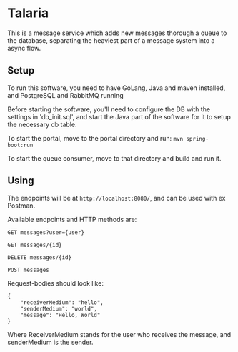 # Talaria

This is a message service which adds new messages thorough a queue to the database, separating the heaviest part of a message system into a async flow. 

## Setup

To run this software, you need to have GoLang, Java and maven installed, and PostgreSQL and RabbitMQ running

Before starting the software, you'll need to configure the DB with the settings in 'db_init.sql', and start the Java part of the software for it to setup the necessary db table.

To start the portal, move to the portal directory and run:
`mvn spring-boot:run`

To start the queue consumer, move to that directory and build and run it.

## Using

The endpoints will be at `http://localhost:8080/`, and can be used with ex Postman. 

Available endpoints and HTTP methods are: 

`GET messages?user={user}`

`GET messages/{id}`

`DELETE messages/{id}`

`POST messages`

Request-bodies should look like: 
```
{
    "receiverMedium": "hello",
    "senderMedium": "world",
    "message": "Hello, World"
}
```

Where ReceiverMedium stands for the user who receives the message, and senderMedium is the sender.

